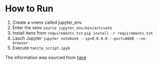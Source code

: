 # How to Run
1. Create a vnenv called jupyter_env
2. Enter the venv
    `source jupyter_env/bin/activate`
3. Install itens from `requirements.txt`
    `pip install -r requirements.txt`
4. Lauch Jupyter
    `jupyter notebook --ip=0.0.0.0 --port=8888 --no-browser`
5. Execute `tanita_script.ipyb`


The information was sourced from [here](https://github.com/cab938/tanita)